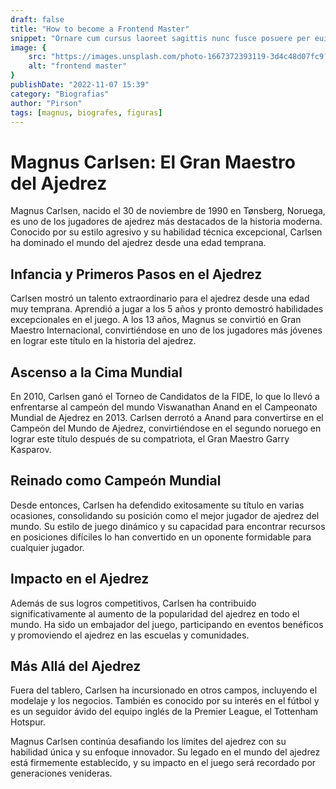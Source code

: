 ```yaml
---
draft: false
title: "How to become a Frontend Master"
snippet: "Ornare cum cursus laoreet sagittis nunc fusce posuere per euismod dis vehicula a, semper fames lacus maecenas dictumst pulvinar neque enim non potenti. Torquent hac sociosqu eleifend potenti."
image: {
    src: "https://images.unsplash.com/photo-1667372393119-3d4c48d07fc9?&fit=crop&w=430&h=240",
    alt: "frontend master"
}
publishDate: "2022-11-07 15:39"
category: "Biografias"
author: "Pirson"
tags: [magnus, biografes, figuras]
---
```


# Magnus Carlsen: El Gran Maestro del Ajedrez

Magnus Carlsen, nacido el 30 de noviembre de 1990 en Tønsberg, Noruega, es uno de los jugadores de ajedrez más destacados de la historia moderna. Conocido por su estilo agresivo y su habilidad técnica excepcional, Carlsen ha dominado el mundo del ajedrez desde una edad temprana.

## Infancia y Primeros Pasos en el Ajedrez

Carlsen mostró un talento extraordinario para el ajedrez desde una edad muy temprana. Aprendió a jugar a los 5 años y pronto demostró habilidades excepcionales en el juego. A los 13 años, Magnus se convirtió en Gran Maestro Internacional, convirtiéndose en uno de los jugadores más jóvenes en lograr este título en la historia del ajedrez.

## Ascenso a la Cima Mundial

En 2010, Carlsen ganó el Torneo de Candidatos de la FIDE, lo que lo llevó a enfrentarse al campeón del mundo Viswanathan Anand en el Campeonato Mundial de Ajedrez en 2013. Carlsen derrotó a Anand para convertirse en el Campeón del Mundo de Ajedrez, convirtiéndose en el segundo noruego en lograr este título después de su compatriota, el Gran Maestro Garry Kasparov.

## Reinado como Campeón Mundial

Desde entonces, Carlsen ha defendido exitosamente su título en varias ocasiones, consolidando su posición como el mejor jugador de ajedrez del mundo. Su estilo de juego dinámico y su capacidad para encontrar recursos en posiciones difíciles lo han convertido en un oponente formidable para cualquier jugador.

## Impacto en el Ajedrez

Además de sus logros competitivos, Carlsen ha contribuido significativamente al aumento de la popularidad del ajedrez en todo el mundo. Ha sido un embajador del juego, participando en eventos benéficos y promoviendo el ajedrez en las escuelas y comunidades.

## Más Allá del Ajedrez

Fuera del tablero, Carlsen ha incursionado en otros campos, incluyendo el modelaje y los negocios. También es conocido por su interés en el fútbol y es un seguidor ávido del equipo inglés de la Premier League, el Tottenham Hotspur.

Magnus Carlsen continúa desafiando los límites del ajedrez con su habilidad única y su enfoque innovador. Su legado en el mundo del ajedrez está firmemente establecido, y su impacto en el juego será recordado por generaciones venideras.
